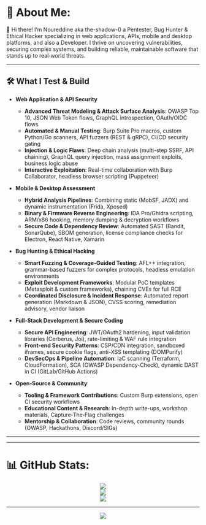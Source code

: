 # 💫 About Me:
👋 Hi there! I’m Noureddine aka the-shadow-0 a Pentester, Bug Hunter & Ethical Hacker specializing in web applications, APIs, mobile and desktop platforms, and also a Developer. I thrive on uncovering vulnerabilities, securing complex systems, and building reliable, maintainable software that stands up to real‑world threats.

---

## 🛠️ What I Test & Build

- **Web Application & API Security**  
  - **Advanced Threat Modeling & Attack Surface Analysis**: OWASP Top 10, JSON Web Token flows, GraphQL introspection, OAuth/OIDC flows  
  - **Automated & Manual Testing**: Burp Suite Pro macros, custom Python/Go scanners, API fuzzers (REST & gRPC), CI/CD security gating  
  - **Injection & Logic Flaws**: Deep chain analysis (multi-step SSRF, API chaining), GraphQL query injection, mass assignment exploits, business logic abuse  
  - **Interactive Exploitation**: Real-time collaboration with Burp Collaborator, headless browser scripting (Puppeteer)

- **Mobile & Desktop Assessment**  
  - **Hybrid Analysis Pipelines**: Combining static (MobSF, JADX) and dynamic instrumentation (Frida, Xposed)  
  - **Binary & Firmware Reverse Engineering**: IDA Pro/Ghidra scripting, ARM/x86 hooking, memory dumping & decryption workflows  
  - **Secure Code & Dependency Review**: Automated SAST (Bandit, SonarQube), SBOM generation, license compliance checks for Electron, React Native, Xamarin  

- **Bug Hunting & Ethical Hacking**  
  - **Smart Fuzzing & Coverage-Guided Testing**: AFL++ integration, grammar-based fuzzers for complex protocols, headless emulation environments  
  - **Exploit Development Frameworks**: Modular PoC templates (Metasploit & custom frameworks), chaining CVEs for full RCE  
  - **Coordinated Disclosure & Incident Response**: Automated report generation (Markdown & JSON), CVSS scoring, remediation advisory, vendor liaison  

- **Full-Stack Development & Secure Coding**  
  - **Secure API Engineering**: JWT/OAuth2 hardening, input validation libraries (Cerberus, Joi), rate-limiting & WAF rule integration  
  - **Front‑end Security Patterns**: CSP/CDN integration, sandboxed iframes, secure cookie flags, anti-XSS templating (DOMPurify)  
  - **DevSecOps & Pipeline Automation**: IaC scanning (Terraform, CloudFormation), SCA (OWASP Dependency-Check), dynamic DAST in CI (GitLab/GitHub Actions)  

- **Open‑Source & Community**  
  - **Tooling & Framework Contributions**: Custom Burp extensions, open CI security workflows  
  - **Educational Content & Research**: In-depth write-ups, workshop materials, Capture‑The‑Flag challenges  
  - **Mentorship & Collaboration**: Code reviews, community rounds (OWASP, Hackathons, Discord/SIGs)  

---

---

# 📊 GitHub Stats:

<div align="center">
  
![](https://github-readme-stats.vercel.app/api?username=the-shadow-0&theme=vue-dark&hide_border=false&include_all_commits=false&count_private=false)<br/>
![](https://nirzak-streak-stats.vercel.app/?user=the-shadow-0&theme=vue-dark&hide_border=false)<br/>
![](https://github-readme-stats.vercel.app/api/top-langs/?username=the-shadow-0&theme=vue-dark&hide_border=false&include_all_commits=false&count_private=false&layout=compact)

---
[![](https://visitcount.itsvg.in/api?id=the-shadow-0&icon=4&color=1)](https://visitcount.itsvg.in)

</div>

